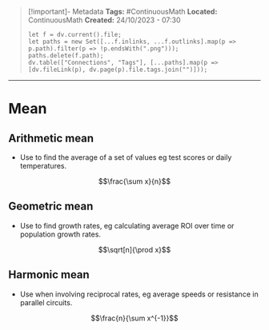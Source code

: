 > [!important]- Metadata
> **Tags:** #ContinuousMath 
> **Located:** ContinuousMath
> **Created:** 24/10/2023 - 07:30
> ```dataviewjs
> let f = dv.current().file;
> let paths = new Set([...f.inlinks, ...f.outlinks].map(p => p.path).filter(p => !p.endsWith(".png")));
> paths.delete(f.path);
> dv.table(["Connections", "Tags"], [...paths].map(p => [dv.fileLink(p), dv.page(p).file.tags.join("")]));
> ```

___
# Mean
## Arithmetic mean 
- Use  to find the average of a set of values eg test scores or daily temperatures.

$$\frac{\sum x}{n}$$

### 
## Geometric mean 
- Use to find growth rates, eg calculating average ROI over time or population growth rates.

$$\sqrt[n]{\prod x}$$


## Harmonic mean 
- Use when involving reciprocal rates, eg average speeds or resistance in parallel circuits.

$$\frac{n}{\sum x^{-1}}$$




